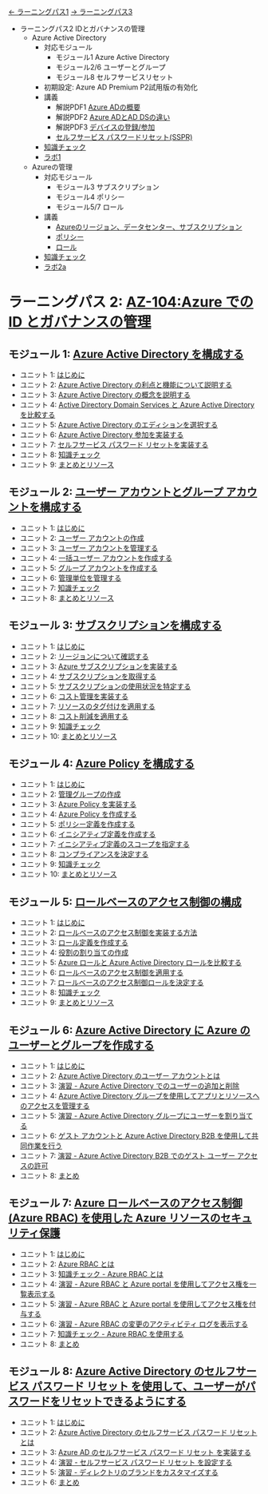 [← ラーニングパス1](lp1.md)
[→ ラーニングパス3](lp3.md)

- ラーニングパス2 IDとガバナンスの管理
  - Azure Active Directory
    - 対応モジュール
      - モジュール1 Azure Active Directory
      - モジュール2/6 ユーザーとグループ
      - モジュール8 セルフサービスリセット
    - 初期設定: Azure AD Premium P2試用版の有効化
    - 講義
      - 解説PDF1 [Azure ADの概要](pdf/mod01/mod01.pdf)
      - 解説PDF2 [Azure ADとAD DSの違い](pdf/mod01/Azure%20AD%20%E3%81%A8%20AD%20DS%20%E3%81%AE%E4%BD%8D%E7%BD%AE%E3%81%A5%E3%81%91.pdf)
      - 解説PDF3 [デバイスの登録/参加](pdf/mod01/デバイスID.pdf)
      - [セルフサービス パスワードリセット(SSPR)](mod01-03-sspr.md)
    - [知識チェック](lp2-1-aad-check.md)
    - [ラボ1](https://github.com/MicrosoftLearning/AZ-104-MicrosoftAzureAdministrator.ja-jp/blob/main/Instructions/Labs/LAB_01-Manage_Azure_AD_Identities.md)
  - Azureの管理
    - 対応モジュール
      - モジュール3 サブスクリプション
      - モジュール4 ポリシー
      - モジュール5/7 ロール
    - 講義
      - [Azureのリージョン、データセンター、サブスクリプション](mod02-01-subscription.md)
      - [ポリシー](mod02-02-policy.md)
      - [ロール](mod02-03-rbac.md)
    - [知識チェック](lp2-2-subscription-check.md)
    - [ラボ2a](https://github.com/MicrosoftLearning/AZ-104-MicrosoftAzureAdministrator.ja-jp/blob/main/Instructions/Labs/LAB_02a_Manage_Subscriptions_and_RBAC.md)


# ラーニングパス 2: [AZ-104:Azure での ID とガバナンスの管理](https://docs.microsoft.com/ja-jp/learn/paths/az-104-manage-identities-governance/)
## モジュール 1: [Azure Active Directory を構成する](https://docs.microsoft.com/ja-jp/learn/modules/configure-azure-active-directory/)
- ユニット 1: [はじめに](https://docs.microsoft.com/ja-jp/learn/modules/configure-azure-active-directory/1-introduction)
- ユニット 2: [Azure Active Directory の利点と機能について説明する](https://docs.microsoft.com/ja-jp/learn/modules/configure-azure-active-directory/2-describe-benefits-features)
- ユニット 3: [Azure Active Directory の概念を説明する](https://docs.microsoft.com/ja-jp/learn/modules/configure-azure-active-directory/3-describe-azure-active-directory-concepts)
- ユニット 4: [Active Directory Domain Services と Azure Active Directory を比較する](https://docs.microsoft.com/ja-jp/learn/modules/configure-azure-active-directory/4-compare-active-directory-domain-services)
- ユニット 5: [Azure Active Directory のエディションを選択する](https://docs.microsoft.com/ja-jp/learn/modules/configure-azure-active-directory/5-select-editions)
- ユニット 6: [Azure Active Directory 参加を実装する](https://docs.microsoft.com/ja-jp/learn/modules/configure-azure-active-directory/6-implement-active-directory-join)
- ユニット 7: [セルフサービス パスワード リセットを実装する](https://docs.microsoft.com/ja-jp/learn/modules/configure-azure-active-directory/7-implement-self-service-password-reset)
- ユニット 8: [知識チェック](https://docs.microsoft.com/ja-jp/learn/modules/configure-azure-active-directory/8-knowledge-check)
- ユニット 9: [まとめとリソース](https://docs.microsoft.com/ja-jp/learn/modules/configure-azure-active-directory/9-summary-resources)
## モジュール 2: [ユーザー アカウントとグループ アカウントを構成する](https://docs.microsoft.com/ja-jp/learn/modules/configure-user-group-accounts/)
- ユニット 1: [はじめに](https://docs.microsoft.com/ja-jp/learn/modules/configure-user-group-accounts/1-introduction)
- ユニット 2: [ユーザー アカウントの作成](https://docs.microsoft.com/ja-jp/learn/modules/configure-user-group-accounts/2-create-user-accounts)
- ユニット 3: [ユーザー アカウントを管理する](https://docs.microsoft.com/ja-jp/learn/modules/configure-user-group-accounts/3-manage-user-accounts)
- ユニット 4: [一括ユーザー アカウントを作成する](https://docs.microsoft.com/ja-jp/learn/modules/configure-user-group-accounts/4-create-bulk-user-accounts)
- ユニット 5: [グループ アカウントを作成する](https://docs.microsoft.com/ja-jp/learn/modules/configure-user-group-accounts/5-create)
- ユニット 6: [管理単位を管理する](https://docs.microsoft.com/ja-jp/learn/modules/configure-user-group-accounts/6-create-administrative-units)
- ユニット 7: [知識チェック](https://docs.microsoft.com/ja-jp/learn/modules/configure-user-group-accounts/7-knowledge-check)
- ユニット 8: [まとめとリソース](https://docs.microsoft.com/ja-jp/learn/modules/configure-user-group-accounts/8-summary-resources)
## モジュール 3: [サブスクリプションを構成する](https://docs.microsoft.com/ja-jp/learn/modules/configure-subscriptions/)
- ユニット 1: [はじめに](https://docs.microsoft.com/ja-jp/learn/modules/configure-subscriptions/1-introduction)
- ユニット 2: [リージョンについて確認する](https://docs.microsoft.com/ja-jp/learn/modules/configure-subscriptions/2-identify-regions)
- ユニット 3: [Azure サブスクリプションを実装する](https://docs.microsoft.com/ja-jp/learn/modules/configure-subscriptions/3-implement-azure-subscriptions)
- ユニット 4: [サブスクリプションを取得する](https://docs.microsoft.com/ja-jp/learn/modules/configure-subscriptions/4-obtain-subscription)
- ユニット 5: [サブスクリプションの使用状況を特定する](https://docs.microsoft.com/ja-jp/learn/modules/configure-subscriptions/5-identify-subscription-usage)
- ユニット 6: [コスト管理を実装する](https://docs.microsoft.com/ja-jp/learn/modules/configure-subscriptions/6-implement-cost-management)
- ユニット 7: [リソースのタグ付けを適用する](https://docs.microsoft.com/ja-jp/learn/modules/configure-subscriptions/7-apply-resource-tagging)
- ユニット 8: [コスト削減を適用する](https://docs.microsoft.com/ja-jp/learn/modules/configure-subscriptions/8-apply-cost-savings)
- ユニット 9: [知識チェック](https://docs.microsoft.com/ja-jp/learn/modules/configure-subscriptions/9-knowledge-check)
- ユニット 10: [まとめとリソース](https://docs.microsoft.com/ja-jp/learn/modules/configure-subscriptions/10-summary-resources)
## モジュール 4: [Azure Policy を構成する](https://docs.microsoft.com/ja-jp/learn/modules/configure-azure-policy/)
- ユニット 1: [はじめに](https://docs.microsoft.com/ja-jp/learn/modules/configure-azure-policy/1-introduction)
- ユニット 2: [管理グループの作成](https://docs.microsoft.com/ja-jp/learn/modules/configure-azure-policy/2-create-management-groups)
- ユニット 3: [Azure Policy を実装する](https://docs.microsoft.com/ja-jp/learn/modules/configure-azure-policy/3-implement-azure-policies)
- ユニット 4: [Azure Policy を作成する](https://docs.microsoft.com/ja-jp/learn/modules/configure-azure-policy/4-create-azure-policies)
- ユニット 5: [ポリシー定義を作成する](https://docs.microsoft.com/ja-jp/learn/modules/configure-azure-policy/5-create-policy-definitions)
- ユニット 6: [イニシアティブ定義を作成する](https://docs.microsoft.com/ja-jp/learn/modules/configure-azure-policy/6-create-initiative-definitions)
- ユニット 7: [イニシアティブ定義のスコープを指定する](https://docs.microsoft.com/ja-jp/learn/modules/configure-azure-policy/7-scope-initiative-definition)
- ユニット 8: [コンプライアンスを決定する](https://docs.microsoft.com/ja-jp/learn/modules/configure-azure-policy/8-determine-compliance)
- ユニット 9: [知識チェック](https://docs.microsoft.com/ja-jp/learn/modules/configure-azure-policy/9-knowledge-check)
- ユニット 10: [まとめとリソース](https://docs.microsoft.com/ja-jp/learn/modules/configure-azure-policy/10-summary-resources)
## モジュール 5: [ロールベースのアクセス制御の構成](https://docs.microsoft.com/ja-jp/learn/modules/configure-role-based-access-control/)
- ユニット 1: [はじめに](https://docs.microsoft.com/ja-jp/learn/modules/configure-role-based-access-control/1-introduction)
- ユニット 2: [ロールベースのアクセス制御を実装する方法](https://docs.microsoft.com/ja-jp/learn/modules/configure-role-based-access-control/2-implement)
- ユニット 3: [ロール定義を作成する](https://docs.microsoft.com/ja-jp/learn/modules/configure-role-based-access-control/3-create-role-definition)
- ユニット 4: [役割の割り当ての作成](https://docs.microsoft.com/ja-jp/learn/modules/configure-role-based-access-control/4-create-role-assignment)
- ユニット 5: [Azure ロールと Azure Active Directory ロールを比較する](https://docs.microsoft.com/ja-jp/learn/modules/configure-role-based-access-control/5-compare-azure-roles-to-azure-ad-roles)
- ユニット 6: [ロールベースのアクセス制御を適用する](https://docs.microsoft.com/ja-jp/learn/modules/configure-role-based-access-control/6-apply-authentication)
- ユニット 7: [ロールベースのアクセス制御ロールを決定する](https://docs.microsoft.com/ja-jp/learn/modules/configure-role-based-access-control/7-determine-roles)
- ユニット 8: [知識チェック](https://docs.microsoft.com/ja-jp/learn/modules/configure-role-based-access-control/8-knowledge-check)
- ユニット 9: [まとめとリソース](https://docs.microsoft.com/ja-jp/learn/modules/configure-role-based-access-control/9-summary-resources)
## モジュール 6: [Azure Active Directory に Azure のユーザーとグループを作成する](https://docs.microsoft.com/ja-jp/learn/modules/create-users-and-groups-in-azure-active-directory/)
- ユニット 1: [はじめに](https://docs.microsoft.com/ja-jp/learn/modules/create-users-and-groups-in-azure-active-directory/1-introduction)
- ユニット 2: [Azure Active Directory のユーザー アカウントとは](https://docs.microsoft.com/ja-jp/learn/modules/create-users-and-groups-in-azure-active-directory/2-user-accounts-azure-ad)
- ユニット 3: [演習 - Azure Active Directory でのユーザーの追加と削除](https://docs.microsoft.com/ja-jp/learn/modules/create-users-and-groups-in-azure-active-directory/3-exercise-add-delete-users-azure-ad)
- ユニット 4: [Azure Active Directory グループを使用してアプリとリソースへのアクセスを管理する](https://docs.microsoft.com/ja-jp/learn/modules/create-users-and-groups-in-azure-active-directory/4-manage-app-resource-access-azure-ad-groups)
- ユニット 5: [演習 - Azure Active Directory グループにユーザーを割り当てる](https://docs.microsoft.com/ja-jp/learn/modules/create-users-and-groups-in-azure-active-directory/5-exercise-assign-users-azure-ad-groups)
- ユニット 6: [ゲスト アカウントと Azure Active Directory B2B を使用して共同作業を行う](https://docs.microsoft.com/ja-jp/learn/modules/create-users-and-groups-in-azure-active-directory/6-collaborate-guest-accounts-azure-ad-b2b)
- ユニット 7: [演習 - Azure Active Directory B2B でのゲスト ユーザー アクセスの許可](https://docs.microsoft.com/ja-jp/learn/modules/create-users-and-groups-in-azure-active-directory/7-exercise-guest-user-access-azure-ad-b2b)
- ユニット 8: [まとめ](https://docs.microsoft.com/ja-jp/learn/modules/create-users-and-groups-in-azure-active-directory/8-summary)
## モジュール 7: [Azure ロールベースのアクセス制御 (Azure RBAC) を使用した Azure リソースのセキュリティ保護](https://docs.microsoft.com/ja-jp/learn/modules/secure-azure-resources-with-rbac/)
- ユニット 1: [はじめに](https://docs.microsoft.com/ja-jp/learn/modules/secure-azure-resources-with-rbac/1-introduction)
- ユニット 2: [Azure RBAC とは](https://docs.microsoft.com/ja-jp/learn/modules/secure-azure-resources-with-rbac/2-rbac-overview)
- ユニット 3: [知識チェック - Azure RBAC とは](https://docs.microsoft.com/ja-jp/learn/modules/secure-azure-resources-with-rbac/3-knowledge-check-rbac-overview)
- ユニット 4: [演習 - Azure RBAC と Azure portal を使用してアクセス権を一覧表示する](https://docs.microsoft.com/ja-jp/learn/modules/secure-azure-resources-with-rbac/4-list-access)
- ユニット 5: [演習 - Azure RBAC と Azure portal を使用してアクセス権を付与する](https://docs.microsoft.com/ja-jp/learn/modules/secure-azure-resources-with-rbac/5-grant-access)
- ユニット 6: [演習 - Azure RBAC の変更のアクティビティ ログを表示する](https://docs.microsoft.com/ja-jp/learn/modules/secure-azure-resources-with-rbac/6-view-activity-logs)
- ユニット 7: [知識チェック - Azure RBAC を使用する](https://docs.microsoft.com/ja-jp/learn/modules/secure-azure-resources-with-rbac/7-knowledge-check-rbac)
- ユニット 8: [まとめ](https://docs.microsoft.com/ja-jp/learn/modules/secure-azure-resources-with-rbac/8-summary)
## モジュール 8: [Azure Active Directory のセルフサービス パスワード リセット を使用して、ユーザーがパスワードをリセットできるようにする](https://docs.microsoft.com/ja-jp/learn/modules/allow-users-reset-their-password/)
- ユニット 1: [はじめに](https://docs.microsoft.com/ja-jp/learn/modules/allow-users-reset-their-password/1-introduction)
- ユニット 2: [Azure Active Directory のセルフサービス パスワード リセット とは](https://docs.microsoft.com/ja-jp/learn/modules/allow-users-reset-their-password/2-self-service-password-reset)
- ユニット 3: [Azure AD のセルフサービス パスワード リセット を実装する](https://docs.microsoft.com/ja-jp/learn/modules/allow-users-reset-their-password/3-implement-azure-ad-self-service-password-reset)
- ユニット 4: [演習 - セルフサービス パスワード リセット を設定する](https://docs.microsoft.com/ja-jp/learn/modules/allow-users-reset-their-password/4-exercise-set-up-self-service-password-reset)
- ユニット 5: [演習 - ディレクトリのブランドをカスタマイズする](https://docs.microsoft.com/ja-jp/learn/modules/allow-users-reset-their-password/5-exercise-customize-directory-branding)
- ユニット 6: [まとめ](https://docs.microsoft.com/ja-jp/learn/modules/allow-users-reset-their-password/6-summary)
